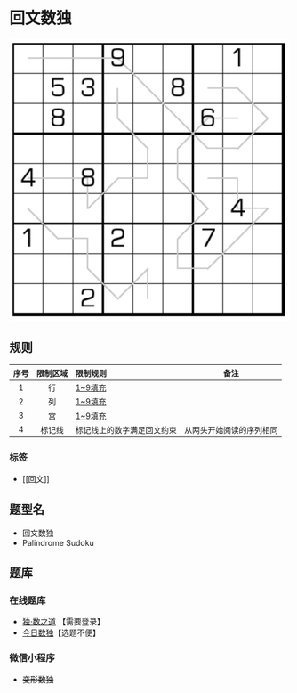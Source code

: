 # 回文数独

![题](../../../../images/sudoku/回文数独.png)

## 规则

| 序号  | 限制区域 | 限制规则          | 备注           |
|:---:|:----:|:--------------|--------------|
|  1  |  行   | [1~9填充]       |              |
|  2  |  列   | [1~9填充]       |              |
|  3  |  宫   | [1~9填充]       |              |
|  4  | 标记线  | 标记线上的数字满足回文约束 | 从两头开始阅读的序列相同 |

### 标签

- [[回文]]

## 题型名

- 回文数独
- Palindrome Sudoku

## 题库

### 在线题库

- [独·数之道](http://www.sudokufans.org.cn/lx/game.index.php?type=hw) 【需要登录】
- [今日数独]【选题不便】

[今日数独]: https://cn.sudoku.today/g-palindrome-sudoku/

### 微信小程序

- ~~变形数独~~

[1~9填充]: ../../../../rules.md#1to9填充
